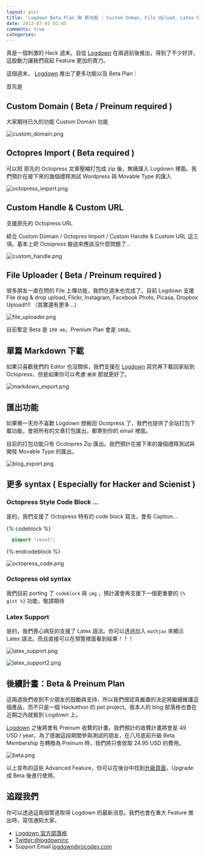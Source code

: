 ```yaml
---
layout: post
title: 'Logdown Beta Plan 與 新功能 : Custom Doman, File Upload, Latex Support ...'
date: 2013-07-01 01:45
comments: true
categories: 
---
```


真是一個刺激的 Hack 週末。自從 [Logdown](http://logdown.com) 在兩週前後推出，得到了不少好評，這股動力讓我們寫起 Feature 更加的賣力。

這個週末， [Logdown](http://logdown.com) 推出了更多功能以及 Beta Plan：

首先是

## Custom Domain ( Beta / Preinum required )

大家期待已久的功能 Custom Domain 功能

![custom_domain.png](https://s3.amazonaws.com/logdown-production/user/1/blog/1/post/1815/xPnFPKoRoCAUfiVCLsHN_custom_domain.png)

## Octopres Import ( Beta required )

可以把 原先的 Octopress 文章壓縮打包成 zip 後，無痛匯入 Logdown 裡面。我們預計在接下來的幾個禮拜測試 Wordpress 與 Movable Type 的匯入

![octopress_import.png](https://s3.amazonaws.com/logdown-production/user/1/blog/1/post/1815/wbO96xUlQQa0zHydnTKH_octopress_import.png)

## Custom Handle & Custom URL

支援原先的 Octopress URL

綜合 Custom Domain / Octopres Import  / Custom Handle & Custom URL 這三項。基本上把 Octopress 搬過來應該沒什麼問題了...

![custom_handle.png](https://s3.amazonaws.com/logdown-production/user/1/blog/1/post/1815/vZwutL0lRhaBG4EjNJVU_custom_handle.png)

## File Uploader ( Beta / Preinum required )

很多朋友一直在問的 File 上傳功能，我們在週末也完成了。目前 Logdown 支援 File drag & drop upload, Flickr, Instagram, Facebook Photo, Picasa, Dropbox Upload!!!! （其實還有更多...）

![file_uploader.png](https://s3.amazonaws.com/logdown-production/user/1/blog/1/post/1815/2W7wmLLKSMurz9uVNFLF_file_uploader.png)

目前暫定 Beta 是 `100 mb`，Prenium Plan 會是 `10GB`。

## 單篇 Markdown 下載

如果只喜歡我們的 Editor 也沒關係，我們支援在 [Logdown](http://logdown.com) 寫完再下載回家貼到 Octopress，但是如果你可以考慮 `搬家` 那就更好了。

![markdown_export.png](https://s3.amazonaws.com/logdown-production/user/1/blog/1/post/1815/lCabxuufTrGGuZ8rAMnt_markdown_export.png)

## 匯出功能

如果哪一天你不喜歡 Logdown 想搬回 Ocotpress 了，我們也提供了全站打包下載功能，會把所有的文章打包匯出，郵寄到你的 email 裡面。

目前的打包功能只有 Ocotopres Zip 匯出。我們預計在接下來的幾個禮拜測試與開發 Movable Type 的匯出。

![blog_export.png](https://s3.amazonaws.com/logdown-production/user/1/blog/1/post/1815/y9qqzblpTQSxORrKdsRZ_blog_export.png)

## 更多 syntax ( Especially for Hacker and Scienist ) 


### Octopress Style Code Block ...

是的，我們支援了 Octopress 特有的 code block 寫法，會有 Caption...

{% codeblock %}

  ``` css common.css.scss
    @import "reset";

  ```
{% endcodeblock %}

![octopress_code.png](https://s3.amazonaws.com/logdown-production/user/1/blog/1/post/1815/4Vy0B9xTmO9c5yipC3bs_octopress_code.png)

### Octopress old syntax

我們目前 porting 了 `codeblock` 與 `img` ，預計還會再支援下一個更重要的 `{% gist %}` 功能，敬請期待

### Latex Support 

是的，我們喪心病狂的支援了 Latex 語法。你可以透過加入 `mathjax` 來顯示 Latex 語法。而且直接可以在預覽裡面看到結果！！！

![latex_support.png](https://s3.amazonaws.com/logdown-production/user/1/blog/1/post/1815/oPSZt3J2RGCPzteMwaP6_latex_support.png)

![latex_support2.png](https://s3.amazonaws.com/logdown-production/user/1/blog/1/post/1815/yKncEngfSbKHrPe86QVK_latex_support2.png)

## 後續計畫：Beta & Preinum Plan

這兩週我們收到不少朋友的鼓勵與支持，所以我們很認真嚴肅的決定將繼續維護這個產品，而不只是一個 Hackathon 的 pet project。我本人的 blog 部落格也會在近期之內就搬到 Logdown 上。

[Logdown](http://logdown.com) 之後將會有 Preinum 收費的計畫。我們預計的收費計畫將會是 49 USD / year。為了感謝這段期間參與測試的朋友，在八月底前升級 Beta Membership 在轉換為 Preinum 時，我們將只會收取 24.95 USD 的費用。

![beta.png](https://s3.amazonaws.com/logdown-production/user/1/blog/1/post/1815/HfPyJ5Q3RcGe4OOmT4br_beta.png)

以上宣布的這些 Advanced Feature，你可以在後台中找到[升級頁面](http://logdown.com/account/settings/plan)，Upgrade 成 Beta 後進行使用。

## 追蹤我們

你可以透過這兩個管道取得 Logdown 的最新消息。我們也會在重大 Feature 推出時，寫信通知大家。

* [Logdown 官方部落格](http://logdown.com)
* [Twitter:@logdowninc](http://twitter.com/logdowninc)
* Support Email <logdown@rocodev.com>




